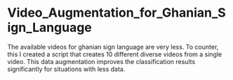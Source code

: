 # Video_Augmentation_for_Ghanian_Sign_Language
The available videos for ghanian sign language are very less. To counter, this I created a script that creates 10 different diverse videos from a single video. This data augmentation improves the classification results significantly for situations with less data.
